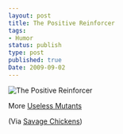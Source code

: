 ```yaml
---
layout: post
title: The Positive Reinforcer
tags:
- Humor
status: publish
type: post
published: true
Date: 2009-09-02
---
```


![The Positive Reinforcer](http://www.savagechickens.com/images/chickenmutants_reinforcer.jpg) 

More [Useless Mutants](http://www.savagechickens.com/category/cartoons/useless_mutants)

(Via [Savage Chickens](http://www.savagechickens.com/</a>.))